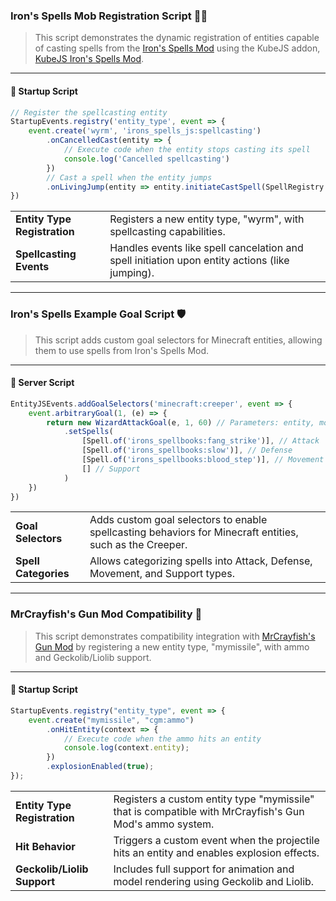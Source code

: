 ### Iron's Spells Mob Registration Script 🧙‍♂️

> This script demonstrates the dynamic registration of entities capable of casting spells from the [Iron's Spells Mod](https://www.curseforge.com/minecraft/mc-mods/irons-spells-n-spellbooks) using the KubeJS addon, [KubeJS Iron's Spells Mod](https://www.curseforge.com/minecraft/mc-mods/kubejs-irons-spells).

---

#### 📜 Startup Script

```javascript
// Register the spellcasting entity
StartupEvents.registry('entity_type', event => {
    event.create('wyrm', 'irons_spells_js:spellcasting')
        .onCancelledCast(entity => {
            // Execute code when the entity stops casting its spell
            console.log('Cancelled spellcasting')
        })
        // Cast a spell when the entity jumps
        .onLivingJump(entity => entity.initiateCastSpell(SpellRegistry.BLOOD_SLASH_SPELL.get(), 1))
})
```

<table>
  <tr>
    <td><strong>Entity Type Registration</strong></td>
    <td>Registers a new entity type, "wyrm", with spellcasting capabilities.</td>
  </tr>
  <tr>
    <td><strong>Spellcasting Events</strong></td>
    <td>Handles events like spell cancelation and spell initiation upon entity actions (like jumping).</td>
  </tr>
</table>

---

### Iron's Spells Example Goal Script 🛡️

> This script adds custom goal selectors for Minecraft entities, allowing them to use spells from Iron's Spells Mod.

---

#### 📜 Server Script

```javascript
EntityJSEvents.addGoalSelectors('minecraft:creeper', event => {
    event.arbitraryGoal(1, (e) => {
        return new WizardAttackGoal(e, 1, 60) // Parameters: entity, movement speed modifier, cast interval
            .setSpells(
                [Spell.of('irons_spellbooks:fang_strike')], // Attack
                [Spell.of('irons_spellbooks:slow')], // Defense
                [Spell.of('irons_spellbooks:blood_step')], // Movement
                [] // Support
            )
    })
})
```

<table>
  <tr>
    <td><strong>Goal Selectors</strong></td>
    <td>Adds custom goal selectors to enable spellcasting behaviors for Minecraft entities, such as the Creeper.</td>
  </tr>
  <tr>
    <td><strong>Spell Categories</strong></td>
    <td>Allows categorizing spells into Attack, Defense, Movement, and Support types.</td>
  </tr>
</table>

---

### MrCrayfish's Gun Mod Compatibility 🔫

> This script demonstrates compatibility integration with [MrCrayfish's Gun Mod](https://www.curseforge.com/minecraft/mc-mods/mrcrayfishs-gun-mod) by registering a new entity type, "mymissile", with ammo and Geckolib/Liolib support.

---

#### 📜 Startup Script

```javascript
StartupEvents.registry("entity_type", event => {
    event.create("mymissile", "cgm:ammo")
        .onHitEntity(context => {
            // Execute code when the ammo hits an entity
            console.log(context.entity);
        })
        .explosionEnabled(true);
});
```

<table>
  <tr>
    <td><strong>Entity Type Registration</strong></td>
    <td>Registers a custom entity type "mymissile" that is compatible with MrCrayfish's Gun Mod's ammo system.</td>
  </tr>
  <tr>
    <td><strong>Hit Behavior</strong></td>
    <td>Triggers a custom event when the projectile hits an entity and enables explosion effects.</td>
  </tr>
  <tr>
    <td><strong>Geckolib/Liolib Support</strong></td>
    <td>Includes full support for animation and model rendering using Geckolib and Liolib.</td>
  </tr>
</table>
